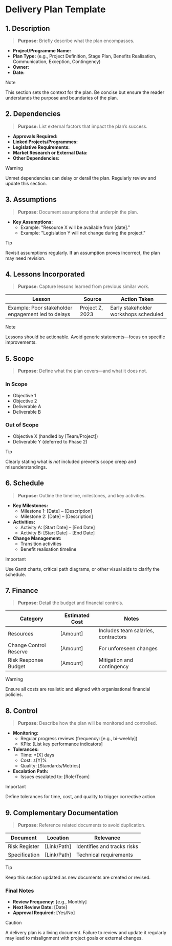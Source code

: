 # **Delivery Plan Template**

## **1. Description**
> **Purpose:** Briefly describe what the plan encompasses.

- **Project/Programme Name:**
- **Plan Type:** (e.g., Project Definition, Stage Plan, Benefits Realisation, Communication, Exception, Contingency)
- **Owner:**
- **Date:**

> [!NOTE]
> This section sets the context for the plan. Be concise but ensure the reader understands the purpose and boundaries of the plan.

## **2. Dependencies**
> **Purpose:** List external factors that impact the plan’s success.

- **Approvals Required:**
- **Linked Projects/Programmes:**
- **Legislative Requirements:**
- **Market Research or External Data:**
- **Other Dependencies:**

> [!WARNING]
> Unmet dependencies can delay or derail the plan. Regularly review and update this section.

## **3. Assumptions**
> **Purpose:** Document assumptions that underpin the plan.

- **Key Assumptions:**
  - Example: "Resource X will be available from [date]."
  - Example: "Legislation Y will not change during the project."

> [!TIP]
> Revisit assumptions regularly. If an assumption proves incorrect, the plan may need revision.

## **4. Lessons Incorporated**
> **Purpose:** Capture lessons learned from previous similar work.

| **Lesson**               | **Source**               | **Action Taken**                     |
|--------------------------|--------------------------|--------------------------------------|
| Example: Poor stakeholder engagement led to delays | Project Z, 2023 | Early stakeholder workshops scheduled |

> [!NOTE]
> Lessons should be actionable. Avoid generic statements—focus on specific improvements.

## **5. Scope**
> **Purpose:** Define what the plan covers—and what it does not.

### **In Scope**
- Objective 1
- Objective 2
- Deliverable A
- Deliverable B

### **Out of Scope**
- Objective X (handled by [Team/Project])
- Deliverable Y (deferred to Phase 2)

> [!TIP]
> Clearly stating what is *not* included prevents scope creep and misunderstandings.

## **6. Schedule**
> **Purpose:** Outline the timeline, milestones, and key activities.

- **Key Milestones:**
  - Milestone 1: [Date] – [Description]
  - Milestone 2: [Date] – [Description]
- **Activities:**
  - Activity A: [Start Date] – [End Date]
  - Activity B: [Start Date] – [End Date]
- **Change Management:**
  - Transition activities
  - Benefit realisation timeline

> [!IMPORTANT]
> Use Gantt charts, critical path diagrams, or other visual aids to clarify the schedule.

## **7. Finance**
> **Purpose:** Detail the budget and financial controls.

| **Category**            | **Estimated Cost** | **Notes**                     |
|-------------------------|--------------------|-------------------------------|
| Resources               | [Amount]           | Includes team salaries, contractors |
| Change Control Reserve  | [Amount]           | For unforeseen changes         |
| Risk Response Budget    | [Amount]           | Mitigation and contingency     |

> [!WARNING]
> Ensure all costs are realistic and aligned with organisational financial policies.

## **8. Control**
> **Purpose:** Describe how the plan will be monitored and controlled.

- **Monitoring:**
  - Regular progress reviews (frequency: [e.g., bi-weekly])
  - KPIs: [List key performance indicators]
- **Tolerances:**
  - Time: ±[X] days
  - Cost: ±[Y]%
  - Quality: [Standards/Metrics]
- **Escalation Path:**
  - Issues escalated to: [Role/Team]

> [!IMPORTANT]
> Define tolerances for time, cost, and quality to trigger corrective action.

## **9. Complementary Documentation**
> **Purpose:** Reference related documents to avoid duplication.

| **Document**            | **Location**       | **Relevance**                     |
|-------------------------|--------------------|-----------------------------------|
| Risk Register           | [Link/Path]        | Identifies and tracks risks       |
| Specification           | [Link/Path]        | Technical requirements            |

> [!TIP]
> Keep this section updated as new documents are created or revised.

### **Final Notes**
- **Review Frequency:** [e.g., Monthly]
- **Next Review Date:** [Date]
- **Approval Required:** [Yes/No]

> [!CAUTION]
> A delivery plan is a living document. Failure to review and update it regularly may lead to misalignment with project goals or external changes.
